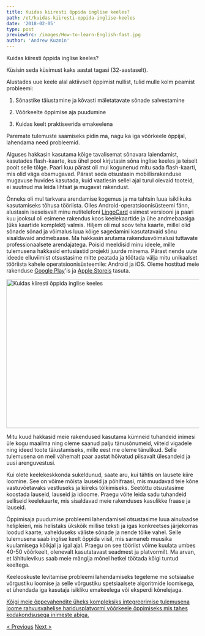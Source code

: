 ```yaml
---
title: Kuidas kiiresti õppida inglise keeles?
path: /et/kuidas-kiiresti-oppida-inglise-keeles
date: '2018-02-05'
type: post
previewSrc: /images/How-to-learn-English-fast.jpg
author: 'Andrew Kuzmin'
---
```


Kuidas kiiresti õppida inglise keeles?

Küsisin seda küsimust kaks aastat tagasi (32-aastaselt).

Alustades uue keele alal aktiivselt õppimist nullist, tulid mulle kolm peamist probleemi:

1. Sõnastike täiustamine ja kõvasti mäletatavate sõnade salvestamine

2. Võõrkeelte õppimise aja puudumine

3. Kuidas keelt praktiseerida emakeelena

Paremate tulemuste saamiseks pidin ma, nagu ka iga võõrkeele õppijal, lahendama need probleemid.

Alguses hakkasin kasutama kõige tavalisemat sõnavara laiendamist, kasutades flash-kaarte, kus ühel pool kirjutasin sõna inglise keeles ja teiselt poolt selle tõlge. Paari kuu pärast oli mul kogunenud mitu sada flash-kaarti, mis olid väga ebamugavad. Pärast seda otsustasin mobiilisrakenduse mugavuse huvides kasutada, kuid vaatlesin sellel ajal turul olevaid tooteid, ei suutnud ma leida lihtsat ja mugavat rakendust.

Õnneks oli mul tarkvara arendamise kogemus ja ma tahtsin luua isiklikuks kasutamiseks tõhusa tööriista. Olles Android-operatsioonisüsteemi fänn, alustasin iseseisvalt minu nutitelefoni <a href="https://lingocard.com">LingoCard</a> esimest versiooni ja paari kuu jooksul oli esimene rakendus koos keelekaartide ja ühe andmebaasiga (üks kaartide komplekt) valmis. Hiljem oli mul soov teha kaarte, millel olid sõnade sõnad ja võimalus luua kõige sagedamini kasutatavaid sõnu sisaldavaid andmebaase. Ma hakkasin arutama rakendusvõimalusi tuttavate professionaalsete arendajatega. Poisid meeldisid minu ideele, mille tulemusena hakkasid entusiastid projekti juurde minema. Pärast nende uute ideede elluviimist otsustasime mitte peatada ja töötada välja mitu unikaalset tööriista kahele operatsioonisüsteemile: Android ja iOS. Oleme hostitud meie rakenduse <a href="https://play.google.com/store/apps/details?id=com.lingocard.lingocard">Google Play</a>'is ja <a href="https://itunes.apple.com/us/app/lingocard/id1217076835?mt=8">Apple Storeis</a> tasuta.

<img class="aligncenter wp-image-5587" src="../images/2018/01/LigoCard-App-small.png" alt="Kuidas kiiresti õppida inglise keeles" width="973" height="388" />

Mitu kuud hakkasid meie rakendused kasutama kümneid tuhandeid inimesi üle kogu maailma ning oleme saanud palju tänusõnumeid, viiteid vigadele ning ideed toote täiustamiseks, mille eest me oleme tänulikud. Selle tulemusena on meil vähemalt paar aastat hõivatud piisavalt ülesandeid ja uusi arenguvestusi.

Kui olete keelekeskkonda sukeldunud, saate aru, kui tähtis on lausete kiire loomine. See on võime mõista lauseid ja põhifraasi, mis muudavad teie kõne vastuvõetavaks vestluseks ja kiireks tõlkimiseks. Seetõttu otsustasime koostada lauseid, lauseid ja idioome. Praegu võite leida sadu tuhandeid selliseid keelekaarte, mis sisaldavad meie rakenduses kasulikke fraase ja lauseid.

Õppimisaja puudumise probleemi lahendamisel otsustasime luua ainulaadse helipleieri, mis helistaks ükskõik millise teksti ja igas konkreetses järjekorras loodud kaarte, vahelduseks väliste sõnade ja nende tõlke vahel. Selle tulemusena saab inglise keelt õppida viisil, mis sarnaneb muusika kuulamisega kõikjal ja igal ajal. Praegu on see tööriist võime kuulata umbes 40-50 võõrkeelt, olenevalt kasutatavast seadmest ja platvormilt. Ma arvan, et lähitulevikus saab meie mängija mõnel hetkel töötada kõigi tuntud keeltega.

Keeleoskuste levitamise probleemi lahendamiseks tegeleme me sotsiaalse võrgustiku loomise ja selle võrgustiku spetsiaalsete algoritmide loomisega, et ühendada iga kasutaja isikliku emakeelega või eksperdi kõnelejaga.

<a href="https://lingocard.com">Kõigi meie õppevahendite üheks kompleksiks integreerimise tulemusena loome rahvusvahelise haridusplatvormi võõrkeele õppimiseks mis tahes kodakondsusega inimeste abiga.</a>

<a href="/et/leia-emakeelt">< Previous</a> <a href="/et/flashkaardid">Next ></a>
